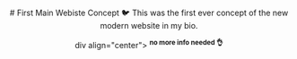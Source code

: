 <div align="center">
# First Main Webiste Concept 🐦
<sup2> This was the first ever concept of the new modern website in my bio. </sup2>

div align="center">
  <sup>**no more info needed 👌**</sup>
<div>
